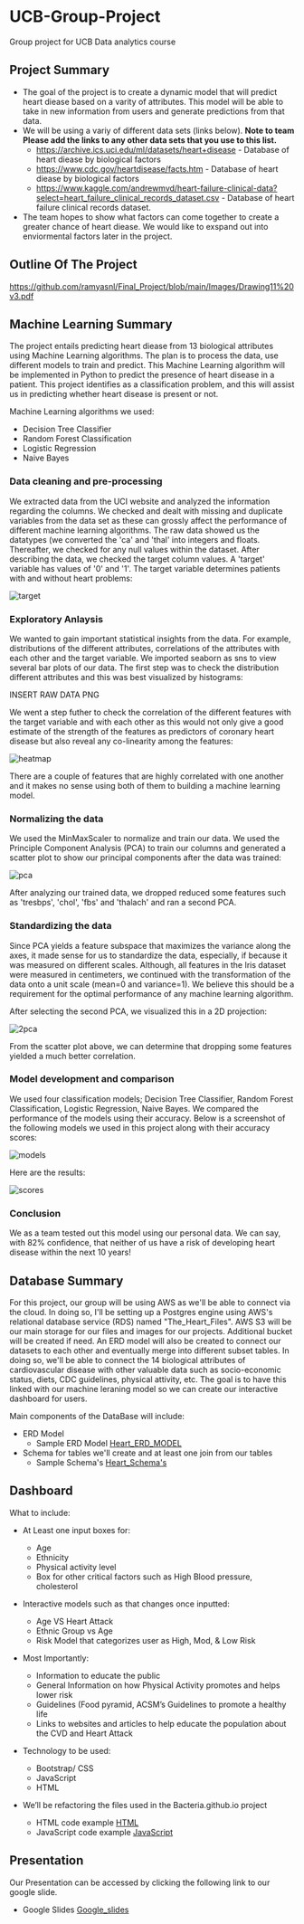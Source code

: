 # UCB-Group-Project
Group project for UCB Data analytics course


## Project Summary
- The goal of the project is to create a dynamic model that will predict heart diease based on a varity of attributes. This model will be able to take in new information from users and generate predictions from that data.
- We will be using a variy of different data sets (links below). __Note to team Please add the links to any other data sets that you use to this list.__
    * https://archive.ics.uci.edu/ml/datasets/heart+disease - Database of heart diease by biological factors
    * https://www.cdc.gov/heartdisease/facts.htm - Database of heart diease by biological factors
    * https://www.kaggle.com/andrewmvd/heart-failure-clinical-data?select=heart_failure_clinical_records_dataset.csv - Database of heart failure clinical records dataset.
- The team hopes to show what factors can come together to create a greater chance of heart diease. We would like to exspand out into enviormental factors later in the project.
## Outline Of The Project </br>
  https://github.com/ramyasnl/Final_Project/blob/main/Images/Drawing11%20v3.pdf

## Machine Learning Summary
The project entails predicting heart diease from 13 biological attributes using Machine Learning algorithms. The plan is to process the data, use different models to train and predict. This Machine Learning algorithm will be implemented in Python to predict the presence of heart disease in a patient. This project identifies as a classification problem, and this will assist us in predicting whether heart disease is present or not.

Machine Learning algorithms we used:

- Decision Tree Classifier
- Random Forest Classification
- Logistic Regression
- Naive Bayes

### Data cleaning and pre-processing 

We extracted data from the UCI website and analyzed the information regarding the columns. We checked and dealt with missing and duplicate variables from the data set as these can grossly affect the performance of different machine learning algorithms. The raw data showed us the datatypes (we converted the 'ca' and 'thal' into integers and floats. Thereafter, we checked for any null values within the dataset. After describing the data, we checked the target column values. A 'target' variable has values of '0' and '1'. The target variable determines patients with and without heart problems:

![target](https://github.com/UCB-Data-Analysis-Project/UCB-Group-Project/blob/kshah_branch/Images/target.png)

### Exploratory Anlaysis

We wanted to gain important statistical insights from the data. For example, distributions of the different attributes, correlations of the attributes with each other and the target variable. We imported seaborn as sns to view several bar plots of our data. The first step was to check the distribution different attributes and this was best visualized by histograms:

INSERT RAW DATA PNG

We went a step futher to check the correlation of the different features with the target variable and with each other as this would not only give a good estimate of the strength of the features as predictors of coronary heart disease but also reveal any co-linearity among the features:

![heatmap](https://github.com/UCB-Data-Analysis-Project/UCB-Group-Project/blob/kshah_branch/Images/heatmap.png)

There are a couple of features that are highly correlated with one another and it makes no sense using both of them to building a machine learning model.


### Normalizing the data

We used the MinMaxScaler to normalize and train our data. We used the Principle Component Analysis (PCA) to train our columns and generated a scatter plot to show our principal components after the data was trained:

![pca](https://github.com/UCB-Data-Analysis-Project/UCB-Group-Project/blob/kshah_branch/Images/pca.png)

After analyzing our trained data, we dropped reduced some features such as 'tresbps', 'chol', 'fbs' and 'thalach' and ran a second PCA. 


### Standardizing the data

Since PCA yields a feature subspace that maximizes the variance along the axes, it made sense for us to standardize the data, especially, if because it was measured on different scales. Although, all features in the Iris dataset were measured in centimeters, we continued with the transformation of the data onto a unit scale (mean=0 and variance=1). We believe this should be a requirement for the optimal performance of any machine learning algorithm.

After selecting the second PCA, we visualized this in a 2D projection:

![2pca](https://github.com/UCB-Data-Analysis-Project/UCB-Group-Project/blob/kshah_branch/Images/2componentpca.png)

From the scatter plot above, we can determine that dropping some features yielded a much better correlation.

### Model development and comparison  

We used four classification models; Decision Tree Classifier, Random Forest Classification, Logistic Regression, Naive Bayes. We compared the performance of the models using their accuracy. Below is a screenshot of the following models we used in this project along with their accuracy scores:

![models](https://github.com/UCB-Data-Analysis-Project/UCB-Group-Project/blob/kshah_branch/Images/models.png)

Here are the results:

![scores](https://github.com/UCB-Data-Analysis-Project/UCB-Group-Project/blob/kshah_branch/Images/accuracyplot.png)

### Conclusion 

We as a team tested out this model using our personal data. We can say, with 82% confidence, that neither of us have a risk of developing heart disease within the next 10 years!

## Database Summary
For this project, our group will be using AWS as we'll be able to connect via the cloud. In doing so, I'll be setting up a Postgres engine using AWS's relational database service (RDS) named "The_Heart_Files". AWS S3 will be our main storage for our files and images for our projects. Additional bucket will be created if need. An ERD model will also be created to connect our datasets to each other and eventually merge into different subset tables. In doing so, we'll be able to connect the 14 biological attributes of cardiovascular disease with other valuable data such as socio-economic status, diets, CDC guidelines, physical attivity, etc. The goal is to have this linked with our machine leraning model so we can create our interactive dashboard for users.

Main components of the DataBase will include:
  - ERD Model
    - Sample ERD Model [Heart_ERD_MODEL](https://github.com/UCB-Data-Analysis-Project/UCB-Group-Project/blob/main/DataBase%20Schemas/ERD.png)
  - Schema for tables we'll create and at least one join from our tables
    - Sample Schema's [Heart_Schema's](https://github.com/UCB-Data-Analysis-Project/UCB-Group-Project/blob/JP_Branch/DataBase%20Schemas/Heart_Schema.sql )

## Dashboard
What to include:
  - At Least one input boxes for:
    - Age
    - Ethnicity
    - Physical activity level
    - Box for other critical factors such as High Blood pressure, cholesterol
  
  - Interactive models such as that changes once inputted:
    - Age VS Heart Attack 
    - Ethnic Group vs Age
    - Risk Model that categorizes user as High, Mod, & Low Risk
  
  - Most Importantly:
    - Information to educate the public
    - General Information on how Physical Activity promotes and helps lower risk
    - Guidelines (Food pyramid, ACSM’s Guidelines to promote a healthy life
    - Links to websites and articles  to help educate the population about the CVD and Heart Attack

  - Technology to be used:
    - Bootstrap/ CSS
    - JavaScript
    - HTML

  - We’ll be refactoring the files used in the Bacteria.github.io project 
    - HTML code example [HTML](https://github.com/josafathpelayo/Bacteria.github.io/blob/main/index.html)
    - JavaScript code example [JavaScript](https://github.com/josafathpelayo/Bacteria.github.io/blob/main/static/js/charts.js)
 
## Presentation
Our Presentation can be accessed by clicking the following link to our google slide.
  - Google Slides [Google_slides](https://docs.google.com/presentation/d/1WX6MUs0cq7g9G2EG6IdcGtv79HahPKi21lpuY_8xx34/edit?usp=sharing)
 
